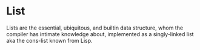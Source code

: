 # List

Lists are the essential, ubiquitous, and builtin data structure, whom the compiler has intimate knowledge about, implemented as a singly-linked list aka the cons-list known from Lisp.
